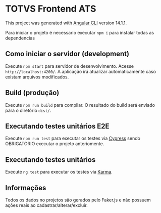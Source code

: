# TOTVS Frontend ATS

This project was generated with [Angular CLI](https://github.com/angular/angular-cli) version 14.1.1.


Para iniciar o projeto é necessario executar `npm i` para instalar todas as dependencias

## Como iniciar o servidor (development)

Execute `npm start` para servidor de desenvolvimento. Acesse `http://localhost:4200/`. A aplicação irá atualizar automaticamente caso existam arquivos modificados.

## Build (produção)

Execute `npm run build` para compilar. O resultado do build será enviado para o diretório `dist/`.

## Executando testes unitários E2E

Execute `npm run test` para executar os testes via [Cypress](https://www.cypress.io/) sendo OBRIGATÓRIO executar o projeto anteriomente.

## Executando testes unitários

Execute `ng test` para executar os testes via [Karma](https://karma-runner.github.io/).

## Informações

Todos os dados no projetos são gerados pelo Faker.js e não possuem ações reais ao cadastrar/alterar/excluir.
